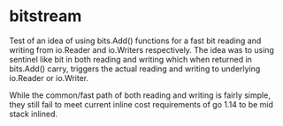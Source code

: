 # bitstream

Test of an idea of using bits.Add() functions for a fast bit reading and writing from io.Reader and io.Writers respectively. 
The idea was to using sentinel like bit in both reading and writing which when returned in bits.Add() carry, triggers the actual reading and writing to underlying io.Reader or io.Writer.

While the common/fast path of both reading and writing is fairly simple, they still fail to meet current inline cost requirements of go 1.14 to be mid stack inlined.
